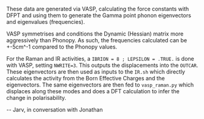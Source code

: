These data are generated via VASP, calculating the force constants with DFPT and using them to generate the Gamma point phonon eigenvectors and eigenvalues (frequencies). 

VASP symmetrises and conditions the Dynamic (Hessian) matrix more aggressively than Phonopy. As such, the frequencies calculated can be +-5cm^-1 compared to the Phonopy values.

For the Raman and IR activities, a `IBRION = 8 ; LEPSILON = .TRUE.` is done with VASP, setting `NWRITE=3`. This outputs the displacements into the `OUTCAR`. These eigenvectors are then used as inputs to the `IR.sh` which directly calculates the activity from the Born Effective Charges and the eigenvectors. The same eigenvectors are then fed to `vasp_raman.py` which displaces along these modes and does a DFT calculation to infer the change in polarisability.

-- Jarv, in conversation with Jonathan
